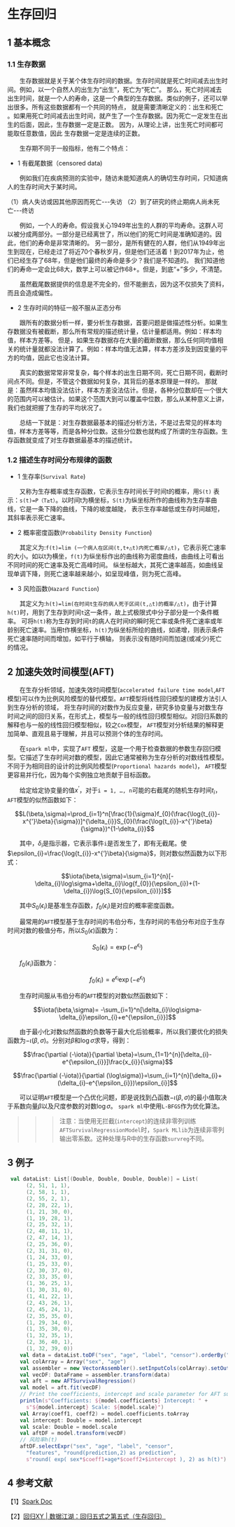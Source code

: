 # 生存回归

## 1 基本概念

### 1.1 生存数据

&emsp;&emsp;生存数据就是关于某个体生存时间的数据。生存时间就是死亡时间减去出生时间。例如，以一个自然人的出生为“出生”，死亡为“死亡”。
那么，死亡时间减去出生时间，就是一个人的寿命，这是一个典型的生存数据。类似的例子，还可以举出很多。所有这些数据都有一个共同的特点，
就是需要清晰定义的：出生和死亡 。如果用死亡时间减去出生时间，就产生了一个生存数据。因为死亡一定发生在出生的后面，因此，生存数据一定是正数。
因为，从理论上讲，出生死亡时间都可能取任意数值，因此 生存数据一定是连续的正数。

&emsp;&emsp;生存期不同于一般指标，他有二个特点：

- 1 有截尾数据（censored data)

&emsp;&emsp;例如我们在疾病预测的实验中，随访未能知道病人的确切生存时间，只知道病人的生存时间大于某时间。

（1）病人失访或因其他原因而死亡---失访
（2）到了研究的终止期病人尚未死亡---终访

&emsp;&emsp;例如，一个人的寿命。假设我关心1949年出生的人群的平均寿命。这群人可以被分成两部分。一部分是已经离世了，所以他们的死亡时间是准确知道的。因此，他们的寿命是非常清晰的。
另一部分，是所有健在的人群，他们从1949年出生到现在，已经走过了将近70个春秋岁月，但是他们还活着！到2017年为止，他们已经生存了68年，但是他们最终的寿命是多少？我们是不知道的。
我们知道他们的寿命一定会比68大，数学上可以被记作68+。但是，到底“+”多少，不清楚。

&emsp;&emsp;虽然截尾数据提供的信息是不完全的，但不能删去，因为这不仅损失了资料，而且会造成偏性。

- 2  生存时间的特征一般不服从正态分布

&emsp;&emsp;跟所有的数据分析一样，要分析生存数据，首要问题是做描述性分析。如果生存数据没有被截断，那么所有常规的描述统计量，估计量都适用。例如：样本均值，样本方差等。
但是，如果生存数据存在大量的截断数据，那么任何同均值相关的统计量就都没法计算了。例如：样本均值无法算，样本方差涉及到因变量的平方的均值，因此它也没法计算。

&emsp;&emsp;真实的数据常常非常复杂，每个样本的出生日期不同，死亡日期不同，截断时间点不同。但是，不管这个数据如何复杂，其背后的基本原理是一样的。
那就是：虽然样本均值没法估计，样本方差没法估计。但是，各种分位数却在一个很大的范围内可以被估计。如果这个范围大到可以覆盖中位数，那么从某种意义上讲，我们也就把握了生存的平均状况了。

&emsp;&emsp;总结一下就是：对生存数据最基本的描述分析方法，不是过去常见的样本均值，样本方差等等，而是各种分位数。这些分位数也就构成了所谓的生存函数。生存函数就变成了对生存数据最基本的描述统计。

### 1.2 描述生存时间分布规律的函数

- 1 生存率(`Survival Rate`)

&emsp;&emsp;又称为生存概率或生存函数，它表示生存时间长于时间t的概率，用`S(t)` 表示：`s(t)=P（T≥t）`。以时间t为横坐标，`S(t)`为纵坐标所作的曲线称为生存率曲线，它是一条下降的曲线，下降的坡度越陡，
表示生存率越低或生存时间越短，其斜率表示死亡速率。

- 2 概率密度函数(`Probability Density Function`)

&emsp;&emsp;其定义为:`f(t)=lim (一个病人在区间(t,t+△t)内死亡概率/△t)`，它表示死亡速率的大小。如以t为横坐，`f(t)`为纵坐标作出的曲线称为密度曲线，由曲线上可看出不同时间的死亡速率及死亡高峰时间。
纵坐标越大，其死亡速率越高，如曲线呈现单调下降，则死亡速率越来越小，如呈现峰值，则为死亡高峰。

- 3 风险函数(`Hazard Function`)

&emsp;&emsp;其定义为:`h(t)=lim(在时间t生存的病人死于区间(t,△t)的概率/△t)`，由于计算`h(t)`时，用到了生存到时间`t`这一条件，故上式极限式中分子部分是一个条件概率。
可将`h(t)`称为生存到时间`t`的病人在时间t的瞬时死亡率或条件死亡速率或年龄别死亡速率。当用t作横坐标，`h(t)`为纵坐标所绘的曲线，如递增，则表示条件死亡速率随时间而增加，如平行于横轴，
则表示没有随时间而加速(或减少)死亡的情况。

## 2 加速失效时间模型(AFT)

&emsp;&emsp;在生存分析领域，加速失效时间模型(`accelerated failure time model`,`AFT` 模型)可以作为比例风险模型的替代模型。`AFT`模型将线性回归模型的建模方法引人到生存分析的领域，
将生存时间的对数作为反应变量，研究多协变量与对数生存时间之间的回归关系，在形式上，模型与一般的线性回归模型相似。对回归系数的解释也与一般的线性回归模型相似，较之`Cox`模型，
`AFT`模型对分析结果的解释更加简单、直观且易于理解，并且可以预测个体的生存时间。

&emsp;&emsp;在`spark ml`中，实现了`AFT` 模型，这是一个用于检查数据的参数生存回归模型。它描述了生存时间对数的模型，因此它通常被称为生存分析的对数线性模型。不同于为相同目的设计的比例风险模型(`Proportional hazards model`)，
`AFT`模型更容易并行化，因为每个实例独立地贡献于目标函数。

&emsp;&emsp;给定给定协变量的值$x^{‘}$，对于`i = 1, …, n`可能的右截尾的随机生存时间$t_{i}$，`AFT`模型的似然函数如下：

$$L(\beta,\sigma)=\prod_{i=1}^n[\frac{1}{\sigma}f_{0}(\frac{\log{t_{i}}-x^{'}\beta}{\sigma})]^{\delta_{i}}S_{0}(\frac{\log{t_{i}}-x^{'}\beta}{\sigma})^{1-\delta_{i}}$$

&emsp;&emsp;其中，$\delta_{i}$是指示器，它表示事件`i`是否发生了，即有无截尾。使$\epsilon_{i}=\frac{\log{t_{i}}-x^{‘}\beta}{\sigma}$，则对数似然函数为以下形式：

$$\iota(\beta,\sigma)=\sum_{i=1}^{n}[-\delta_{i}\log\sigma+\delta_{i}\log{f_{0}}(\epsilon_{i})+(1-\delta_{i})\log{S_{0}(\epsilon_{i})}]$$

&emsp;&emsp;其中$S_{0}(\epsilon_{i})$是基准生存函数，$f_{0}(\epsilon_{i})$是对应的概率密度函数。

&emsp;&emsp;最常用的`AFT`模型基于生存时间的韦伯分布，生存时间的韦伯分布对应于生存时间对数的极值分布，所以$S_{0}(\epsilon)$函数为：

$$S_{0}(\epsilon_{i})=\exp(-e^{\epsilon_{i}})$$

&emsp;&emsp;$f_{0}(\epsilon_{i})$函数为：

$$f_{0}(\epsilon_{i})=e^{\epsilon_{i}}\exp(-e^{\epsilon_{i}})$$

&emsp;&emsp;生存时间服从韦伯分布的`AFT`模型的对数似然函数如下：

$$\iota(\beta,\sigma)= -\sum_{i=1}^n[\delta_{i}\log\sigma-\delta_{i}\epsilon_{i}+e^{\epsilon_{i}}]$$

&emsp;&emsp;由于最小化对数似然函数的负数等于最大化后验概率，所以我们要优化的损失函数为$-\iota(\beta,\sigma)$。分别对$\beta$和$\log\sigma$求导，得到：

$$\frac{\partial (-\iota)}{\partial \beta}=\sum_{1=1}^{n}[\delta_{i}-e^{\epsilon_{i}}]\frac{x_{i}}{\sigma}$$

$$\frac{\partial (-\iota)}{\partial (\log\sigma)}=\sum_{i=1}^{n}[\delta_{i}+(\delta_{i}-e^{\epsilon_{i}})\epsilon_{i}]$$

&emsp;&emsp;可以证明`AFT`模型是一个凸优化问题，即是说找到凸函数$-\iota(\beta,\sigma)$的最小值取决于系数向量$\beta$以及尺度参数的对数$\log\sigma$。
`spark ml`中使用`L-BFGS`作为优化算法。

>>> 注意：当使用无拦截(`intercept`)的连续非零列训练`AFTSurvivalRegressionModel`时，`Spark MLlib`为连续非零列输出零系数。这种处理与R中的生存函数`survreg`不同。

## 3 例子

```scala
 val dataList: List[(Double, Double, Double, Double)] = List(
      (2, 51, 1, 1),
      (2, 58, 1, 1),
      (2, 55, 2, 1),
      (2, 28, 22, 1),
      (1, 21, 30, 0),
      (1, 19, 28, 1),
      (2, 25, 32, 1),
      (2, 48, 11, 1),
      (2, 47, 14, 1),
      (2, 25, 36, 0),
      (2, 31, 31, 0),
      (1, 24, 33, 0),
      (1, 25, 33, 0),
      (2, 30, 37, 0),
      (2, 33, 35, 0),
      (1, 36, 25, 1),
      (1, 30, 31, 0),
      (1, 41, 22, 1),
      (2, 43, 26, 1),
      (2, 45, 24, 1),
      (2, 35, 35, 0),
      (1, 29, 34, 0),
      (1, 35, 30, 0),
      (1, 32, 35, 1),
      (2, 36, 40, 1),
      (1, 32, 39, 0))
    val data = dataList.toDF("sex", "age", "label", "censor").orderBy("label")
    val colArray = Array("sex", "age")
    val assembler = new VectorAssembler().setInputCols(colArray).setOutputCol("features")
    val vecDF: DataFrame = assembler.transform(data)
    val aft = new AFTSurvivalRegression()
    val model = aft.fit(vecDF)
    // Print the coefficients, intercept and scale parameter for AFT survival regression
    println(s"Coefficients: ${model.coefficients} Intercept: " +
      s"${model.intercept} Scale: ${model.scale}")
    val Array(coeff1, coeff2) = model.coefficients.toArray
    val intercept: Double = model.intercept
    val scale: Double = model.scale
    val aftDF = model.transform(vecDF)
    // 风险率h(t)
    aftDF.selectExpr("sex", "age", "label", "censor",
      "features", "round(prediction,2) as prediction",
      s"round( exp( sex*$coeff1+age*$coeff2+$intercept ), 2) as h(t)").orderBy("label").show(100, false)
```

## 4 参考文献

【1】[Spark Doc](https://spark.apache.org/docs/latest/ml-classification-regression.html#survival-regression)

【2】[回归XY | 数据江湖：回归五式之第五式（生存回归）](https://www.wxzhi.com/archives/871/pj2zikqb49cof749/)

